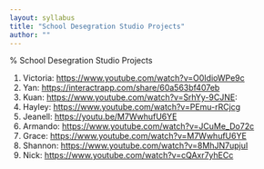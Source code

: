 ```yaml
---
layout: syllabus
title: "School Desegration Studio Projects"
author: ""
---
```


% School Desegration Studio Projects


1. Victoria: <https://www.youtube.com/watch?v=O0IdioWPe9c>
2. Yan: <https://interactrapp.com/share/60a563bf407eb>
3. Kuan: <https://www.youtube.com/watch?v=SrhYy-9CJNE>: 
4. Hayley: <https://www.youtube.com/watch?v=PEmu-rRCjcg>
5. Jeanell: <https://youtu.be/M7WwhufU6YE>
6. Armando: <https://www.youtube.com/watch?v=JCuMe_Do72c>
7. Grace: <https://www.youtube.com/watch?v=M7WwhufU6YE>
8. Shannon: <https://www.youtube.com/watch?v=8MhJN7upjuI>
9. Nick: <https://www.youtube.com/watch?v=cQAxr7yhECc>
